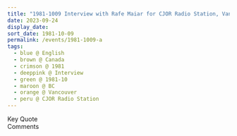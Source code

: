 ```yaml
---
title: "1981-1009 Interview with Rafe Maiar for CJOR Radio Station, Vancouver, BC, Canada"
date: 2023-09-24
display_date: 
sort_date: 1981-10-09
permalink: /events/1981-1009-a
tags:
  - blue @ English
  - brown @ Canada
  - crimson @ 1981
  - deeppink @ Interview
  - green @ 1981-10
  - maroon @ BC
  - orange @ Vancouver
  - peru @ CJOR Radio Station
---
```


<wave-list>
  <list-title color="green" width="75">Key Quote</list-title>
  <list-item color="BlanchedAlmond"  width="200"></list-item>
  <list-item color="Lavender"></list-item>
  <list-item color="BlanchedAlmond"></list-item>
</wave-list>

<br>

<wave-list>
  <list-title color="green" width="75">Comments</list-title>
  <list-item color="BlanchedAlmond"  width="200"></list-item>
  <list-item color="Lavender"></list-item>
  <list-item color="BlanchedAlmond"></list-item>
</wave-list>